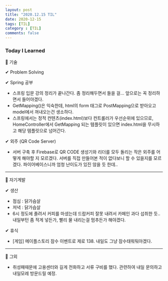 ```yaml
---
layout: post
title: "2020.12.15 TIL"
date: 2020-12-15
tags: [TIL]
category : [TIL]
comments: false
---
```


### Today I Learned  

💎 기술  

✔ Problem Solving  

✔ Spring 공부  
-  스프링 입문 강의 정리가 끝나간다. 좀 정리해두면서 들을 걸... 앞으로는 꼭 정리하면서 들어야겠다.
- GetMapping()은 익숙한데, html의 form 태그로 PostMapping으로 받아오고 model에서 꺼내오는건 생소하다.
- 스프링에서는 정적 컨텐츠(index.html)보다 컨트롤러가 우선순위에 있으므로, HomeController에서 GetMapping 되는 템플릿이 있으면 index.html을 무시하고 해당 템플릿으로 넘어간다.

✔ 외주 (QR Code Server)  

- 서버 구축 후 Firebase로 QR CODE 생성기와 리더를 모두 돌리는 작은 외주를 어떻게 해야할 지 모르겠다. 서버를 직접 만들어본 적이 없다보니 할 수 있을지를 모르겠다. 파이어베이스니까 엄청 난이도가 있진 않을 듯 한데..
---
💎 자기계발  

✔ 생산  
- 점심 : 닭가슴살
- 저녁 : 닭가슴살
- 6시 정도에 졸려서 커피를 마셨는데 드랍커피 잘못 내려서 카페인 과다 섭취한 듯.. 내일부턴 좀 적게 넣든가, 빨리 물 내리는걸 멈추든가 해야겠다.

✔ 휴식  
- [게임] 메이플스토리 잠수 이벤트로 제로 138. 내일도 그냥 잠수태워둬야겠다.

---
💎 그외  
- 취성패때문에 고용센터와 길게 전화하고 서류 구비를 했다. 관련하여 내일 문의하고 내일모레 방문드릴 예정.
